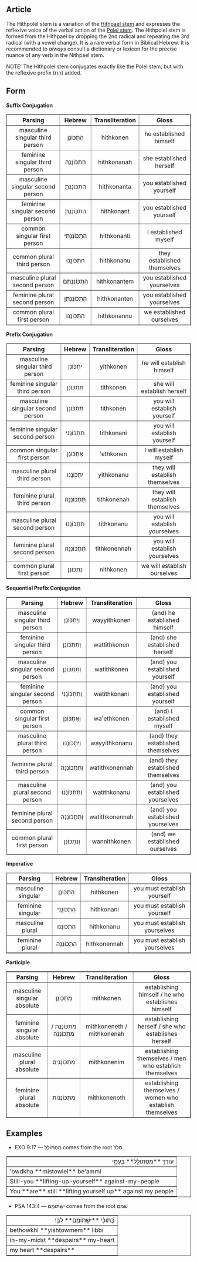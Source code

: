 ## Article
The Hithpolel stem is a variation of the [Hithpael stem](https://git.door43.org/Door43/en-uhg/src/master/content/stem_hithpael/02.md) and expresses the reflexive voice of the verbal action of the [Polel stem](https://git.door43.org/Door43/en-uhg/src/master/content/stem_polel/02.md).  The Hithpolel stem is formed from the Hithpael by dropping the 2nd radical and repeating the 3rd radical (with a vowel change).  It is a rare verbal form in Biblical Hebrew.  It is recommended to *always* consult a dictionary or lexicon for the precise nuance of any verb in the Nithpael stem. 

NOTE: The Hithpolel stem conjugates exactly like the Polel stem, but with the reflexive prefix (הִתְ) added.

## Form

**Suffix Conjugation**
<table border="1" class="docutils">
<tr class="row-odd"><th>Parsing</th><th>Hebrew</th><th>Transliteration</th><th>Gloss</th>
</tr>
<tr class="row-even" align="center"><td>masculine singular third person</td><td>הִתְכּוֹנֵן</td><td>hithkonen</td><td>he established himself</td>
</tr>
<tr class="row-odd" align="center"><td>feminine singular third person</td><td>הִתְכּוֹנֲנָה</td><td>hithkonanah</td><td>she established herself</td>
</tr>
<tr class="row-even" align="center"><td>masculine singular second person</td><td>הִתְכּוֹנַנְתָּ</td><td>hithkonanta</td><td>you established yourself</td>
</tr>
<tr class="row-odd" align="center"><td>feminine singular second person</td><td>הִתְכּוֹנַנְתְּ</td><td>hithkonant</td><td>you established yourself</td>
</tr>
<tr class="row-even" align="center"><td>common singular first person</td><td>הִתְכּוֹנַנְתִּי</td><td>hithkonanti</td><td>I established myself</td>
</tr>
<tr class="row-odd" align="center"><td>common plural third person</td><td>הִתְכּוֹנֲנוּ</td><td>hithkonanu</td><td>they established themselves</td>
</tr>
<tr class="row-even" align="center"><td>masculine plural second person</td><td>הִתְכּוֹנַנְתֶּם</td><td>hithkonantem</td><td>you established yourselves</td>
</tr>
<tr class="row-odd" align="center"><td>feminine plural second person</td><td>הִתְכּוֹנַנְתֶּן</td><td>hithkonanten</td><td>you established yourselves</td>
</tr>
<tr class="row-even" align="center"><td>common plural first person</td><td>הִתְכּוֹנַנּוּ</td><td>hithkonannu</td><td>we established ourselves</td>
</tr>
</tbody>
</table>

**Prefix Conjugation**
<table border="1" class="docutils">
<tr class="row-odd"><th>Parsing</th><th>Hebrew</th><th>Transliteration</th><th>Gloss</th>
</tr>
<tr class="row-even" align="center"><td>masculine singular third person</td><td>יִתְכּוֹנֵן</td><td>yithkonen</td><td>he will establish himself</td>
</tr>
<tr class="row-odd" align="center"><td>feminine singular third person</td><td>תִּתְכּוֹנֵן</td><td>tithkonen</td><td>she will establish herself</td>
</tr>
<tr class="row-even" align="center"><td>masculine singular second person</td><td>תִּתְכּוֹנֵן</td><td>tithkonen</td><td>you will establish yourself</td>
</tr>
<tr class="row-odd" align="center"><td>feminine singular second person</td><td>תִּתְכּוֹנֲנִי</td><td>tithkonani</td><td>you will establish yourself</td>
</tr>
<tr class="row-even" align="center"><td>common singular first person</td><td>אֶתְכּוֹנֵן</td><td>'ethkonen</td><td>I will establish myself</td>
</tr>
<tr class="row-odd" align="center"><td>masculine plural third person</td><td>יִתְכּוֹנֲנוּ</td><td>yithkonanu</td><td>they will establish themselves</td>
</tr>
<tr class="row-even" align="center"><td>feminine plural third person</td><td>תִּתְכּוֹנֵנָּה</td><td>tithkonenah</td><td>they will establish themselves</td>
</tr>
<tr class="row-odd" align="center"><td>masculine plural second person</td><td>תִּתְכּוֹנֲנוּ</td><td>tithkonanu</td><td>you will establish yourselves</td>
</tr>
<tr class="row-even" align="center"><td>feminine plural second person</td><td>תִּתְכּוֹנֵנָּה</td><td>tithkonennah</td><td>you will establish yourselves</td>
</tr>
<tr class="row-odd" align="center"><td>common plural first person</td><td>נִתְכּוֹנֵן</td><td>nithkonen</td><td>we will establish ourselves</td>
</tr>
</tbody>
</table>

**Sequential Prefix Conjugation**
<table border="1" class="docutils">
<tr class="row-odd"><th>Parsing</th><th>Hebrew</th><th>Transliteration</th><th>Gloss</th>
</tr>
<tr class="row-even" align="center"><td>masculine singular third person</td><td>וַיִּתְכּוֹנֵן</td><td>wayyithkonen</td><td>(and) he established himself</td>
</tr>
<tr class="row-odd" align="center"><td>feminine singular third person</td><td>וַתִּתְכּוֹנֵן</td><td>wattithkonen</td><td>(and) she established herself</td>
</tr>
<tr class="row-even" align="center"><td>masculine singular second person</td><td>וַתִּתְכּוֹנֵן</td><td>watithkonen</td><td>(and) you established yourself</td>
</tr>
<tr class="row-odd" align="center"><td>feminine singular second person</td><td>וַתִּתְכּוֹנֲנִי</td><td>watithkonani</td><td>(and) you established yourself</td>
</tr>
<tr class="row-even" align="center"><td>common singular first person</td><td>וָאֶתְכּוֹנֵן</td><td>wa'ethkonen</td><td>(and) I established myself</td>
</tr>
<tr class="row-odd" align="center"><td>masculine plural third person</td><td>וַיִּתְכּוֹנֲנוּ</td><td>wayyithkonanu</td><td>(and) they established themselves</td>
</tr>
<tr class="row-even" align="center"><td>feminine plural third person</td><td>וַתִּתְכּוֹנֵנָּה</td><td>watithkonennah</td><td>(and) they established themselves</td>
</tr>
<tr class="row-odd" align="center"><td>masculine plural second person</td><td>וַתִּתְכּוֹנֲנוּ</td><td>watithkonanu</td><td>(and) you established yourselves</td>
</tr>
<tr class="row-even" align="center"><td>feminine plural second person</td><td>וַתִּתְכּוֹנֵנָּה</td><td>watithkonennah</td><td>(and) you established yourselves</td>
</tr>
<tr class="row-odd" align="center"><td>common plural first person</td><td>וַנִּתְכּוֹנֵן</td><td>wannithkonen</td><td>(and) we established ourselves</td>
</tr>
</tbody>
</table>

**Imperative**
<table border="1" class="docutils">
<tr class="row-odd"><th>Parsing</th><th>Hebrew</th><th>Transliteration</th><th>Gloss</th>
</tr>
<tr class="row-even" align="center"><td>masculine singular</td><td>הִתְכּוֹנֵן</td><td>hithkonen</td><td>you must establish yourself</td>
</tr>
<tr class="row-odd" align="center"><td>feminine singular</td><td>הִתְכּוֹנֲנִי</td><td>hithkonani</td><td>you must establish yourself</td>
</tr>
<tr class="row-even" align="center"><td>masculine plural</td><td>הִתְכּוֹנֲנוּ</td><td>hithkonanu</td><td>you must establish yourselves</td>
</tr>
<tr class="row-odd" align="center"><td>feminine plural</td><td>הִתְכּוֹנֵנָּה</td><td>hithkonennah</td><td>you must establish yourselves</td>
</tr>
</tbody>
</table>

**Participle**
<table border="1" class="docutils">
<tr class="row-odd"><th>Parsing</th><th>Hebrew</th><th>Transliteration</th><th>Gloss</th>
</tr>
<tr class="row-even" align="center"><td>masculine singular absolute</td><td>מִתְכּוֹנֵן</td><td>mithkonen</td><td>establishing himself / he who establishes himself</td>
</tr>
<tr class="row-odd" align="center"><td>feminine singular absolute</td><td>מִתְכּוֹנְנֶת / מִתְכּוֹנְנָה</td><td>mithkoneneth / mithkonenah</td><td>establishing herself / she who establishes herself</td>
</tr>
<tr class="row-even" align="center"><td>masculine plural absolute</td><td>מִתְכּוֹנְנִים</td><td>mithkonenim</td><td>establishing themselves / men who establish themselves</td>
</tr>
<tr class="row-odd" align="center"><td>feminine plural absolute</td><td>מִתְכּוֹנְנוֹת</td><td>mithkonenoth</td><td>establishing themselves / women who establish themselves</td>
</tr>
</tbody>
</table>

## Examples

* EXO 9:17 –– מִסְתּוֹלֵל comes from the root סלל
<table border="1" class="docutils">
<colgroup>
<col width="100%" />
</colgroup>
<tbody valign="top">
<tr class="row-odd" align="right"><td>עֹודְךָ֖ **מִסְתֹּולֵ֣ל** בְּעַמִּ֑י</td>
</tr>
<tr class="row-even"><td>'owdkha **mistowlel** be'ammi</td>
</tr>
<tr class="row-odd"><td>Still-you **lifting-up-yourself** against-my-people</td>
</tr>
<tr class="row-even"><td>You **are** still **lifting yourself up** against my people</td>
</tr>
</tbody>
</table>

* PSA 143:4 –– יִשְׁתּוֹמֵם comes from the root שׁמם
<table border="1" class="docutils">
<colgroup>
<col width="100%" />
</colgroup>
<tbody valign="top">
<tr class="row-odd" align="right"><td>בְּ֝תֹוכִ֗י **יִשְׁתֹּומֵ֥ם** לִבִּֽי׃</td>
</tr>
<tr class="row-even"><td>bethowkhi **yishtowmem** libbi</td>
</tr>
<tr class="row-odd"><td>in-my-midst **despairs** my-heart</td>
</tr>
<tr class="row-even"><td>my heart **despairs**</td>
</tr>
</tbody>
</table>